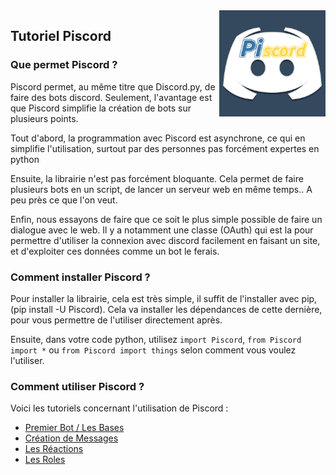 <img src="https://github.com/Astremy/Piscord/blob/master/assets/Logo_Piscord.png" width="170" align="right" />

## Tutoriel Piscord

### Que permet Piscord ?
Piscord permet, au même titre que Discord.py, de faire des bots discord.
Seulement, l'avantage est que Piscord simplifie la création de bots sur plusieurs points.

Tout d'abord, la programmation avec Piscord est asynchrone, ce qui en simplifie l'utilisation,
surtout par des personnes pas forcément expertes en python

Ensuite, la librairie n'est pas forcément bloquante.
Cela permet de faire plusieurs bots en un script, de lancer un serveur web en même temps..
A peu près ce que l'on veut.

Enfin, nous essayons de faire que ce soit le plus simple possible de faire un dialogue avec le web.
Il y a notamment une classe (OAuth) qui est la pour permettre d'utiliser la connexion avec discord facilement en faisant un site,
et d'exploiter ces données comme un bot le ferais.

### Comment installer Piscord ?
Pour installer la librairie, cela est très simple, il suffit de l'installer avec pip, (pip install -U Piscord).
Cela va installer les dépendances de cette dernière, pour vous permettre de l'utiliser directement après.

Ensuite, dans votre code python, utilisez `import Piscord`, `from Piscord import *` ou `from Piscord import things`
selon comment vous voulez l'utiliser.

### Comment utiliser Piscord ?
Voici les tutoriels concernant l'utilisation de Piscord :
- [Premier Bot / Les Bases](https://github.com/Astremy/Piscord_Tutorial/blob/master/First_Bot)
- [Création de Messages](https://github.com/Astremy/Piscord_Tutorial/blob/master/Create_Message)
- [Les Réactions](https://github.com/Astremy/Piscord_Tutorial/blob/master/Reactions)
- [Les Roles](https://github.com/Astremy/Piscord_Tutorial/blob/master/Roles)
